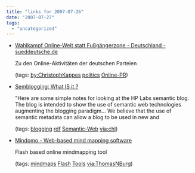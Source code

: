 ```yaml
---
title: "links for 2007-07-26"
date: "2007-07-27"
tags: 
  - "uncategorized"
---
```


- [Wahlkampf Online-Welt statt Fußgängerzone - Deutschland - sueddeutsche.de](http://www.sueddeutsche.de/,tt5m4/deutschland/artikel/332/125146/)
    
    Zu den Online-Aktivitäten der deutschen Parteien
    
    (tags: [by:ChristophKappes](http://del.icio.us/heinzwittenbrink/by:ChristophKappes) [politics](http://del.icio.us/heinzwittenbrink/politics) [Online-PR](http://del.icio.us/heinzwittenbrink/Online-PR))
    
- [Semblogging: What IS it ?](http://www.semanticblogging.org/semblog/whatisit.html)
    
    "Here are some simple notes for looking at the HP Labs semantic blog. The blog is intended to show the use of semantic web technologies augmenting the blogging paradigm... We believe that the use of semantic metadata can allow a blog to be used in new and
    
    (tags: [blogging](http://del.icio.us/heinzwittenbrink/blogging) [rdf](http://del.icio.us/heinzwittenbrink/rdf) [Semantic-Web](http://del.icio.us/heinzwittenbrink/Semantic-Web) [via:chl](http://del.icio.us/heinzwittenbrink/via:chl))
    
- [Mindomo - Web-based mind mapping software](http://www.mindomo.com/)
    
    Flash based online mindmapping tool
    
    (tags: [mindmaps](http://del.icio.us/heinzwittenbrink/mindmaps) [Flash](http://del.icio.us/heinzwittenbrink/Flash) [Tools](http://del.icio.us/heinzwittenbrink/Tools) [via:ThomasNBurg](http://del.icio.us/heinzwittenbrink/via:ThomasNBurg))
